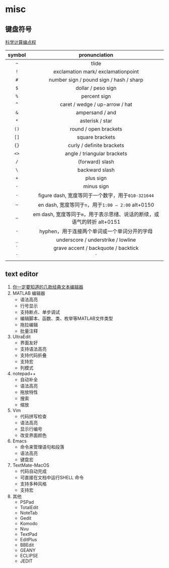 # misc

## 键盘符号

[科学计算编点程](https://mp.weixin.qq.com/s?__biz=MzI1NTI4OTIxMA==&mid=2247484516&idx=1&sn=bfeb3bc3fc66ce7c1b7cf3b1a1c6296b&scene=4#wechat_redirect)

| symbol | pronunciation |
| :-: | :-: |
| `~` | tlide |
| `!` | exclamation mark/ exclamationpoint |
| `#` | number sign / pound sign / hash / sharp |
| `$` | dollar / peso sign |
| `%` | percent sign |
| `^` | caret / wedge / up-arrow / hat |
| `&` | ampersand / and |
| `*` | asterisk / star |
| `()` | round / open brackets |
| `[]` | square brackets |
| `{}` | curly / definite brackets |
| `<>` | angle / triangular brackets |
| `/` | (forward) slash |
| `\` | backward slash |
| `+` | plus sign |
| `-` | minus sign |
| `-`| figure dash, 宽度等同于一个数字，用于`010-321644` |
| `–`| en dash, 宽度等同于`n`，用于`1:00 – 2:00` alt+0150 |
| `—`| em dash, 宽度等同于`m`，用于表示思绪、说话的断续，或语气的转折 alt+0151 |
| `-` | hyphen，用于连接两个单词或一个单词分开的字母 |
| `_` | underscore / understrike / lowline |
| ``` ` ``` | grave accent / backquote / backtick |
| `|` | vertical bar / polo / pipe |

## text editor

1. [你一定要知道的几款经典文本编辑器](https://mp.weixin.qq.com/s?__biz=MzI1NTI4OTIxMA==&mid=2247484153&idx=1&sn=9a7cc3365b65ee95a39e1442b028a59c&scene=21#wechat_redirect)
2. MATLAB 编辑器
   * 语法高亮
   * 行号显示
   * 支持断点、单步调试
   * 编辑脚本、函数、类、枚举等MATLAB文件类型
   * 拖拉编辑
   * 批量注释
3. UltraEdit
   * 界面友好
   * 支持语法高亮
   * 支持代码折叠
   * 支持宏
   * 列模式
4. notepad++
   * 自动补全
   * 语法高亮
   * 拖放特性
   * 搜索
   * 缩放
5. Vim
   * 代码拼写检查
   * 语法高亮
   * 显示行编号
   * 改变界面颜色
6. Emacs
   * 命令来管理语句和段落
   * 语法高亮
   * 键盘宏
7. TextMate-MacOS
   * 代码自动完成
   * 可直接在文档中运行SHELL 命令
   * 支持多种风格
   * 支持宏
8. 其他
   * PSPad
   * TotalEdit
   * NoteTab
   * Gedit
   * Komodo
   * Nvu
   * TextPad
   * EditPlus
   * BBEdit
   * GEANY
   * ECLIPSE
   * JEDIT
